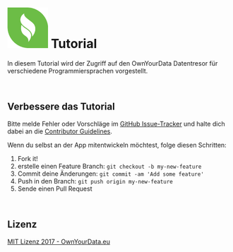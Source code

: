# <img src="https://github.com/OwnYourData/tutorial/raw/master/assets/dev.png" width="92"> Tutorial
In diesem Tutorial wird der Zugriff auf den OwnYourData Datentresor für verschiedene Programmiersprachen vorgestellt.

&nbsp;    

## Verbessere das Tutorial

Bitte melde Fehler oder Vorschläge im [GitHub Issue-Tracker](https://github.com/OwnYourData/tutorial/issues) und halte dich dabei an die [Contributor Guidelines](https://github.com/twbs/ratchet/blob/master/CONTRIBUTING.md).

Wenn du selbst an der App mitentwickeln möchtest, folge diesen Schritten:

1. Fork it!
2. erstelle einen Feature Branch: `git checkout -b my-new-feature`
3. Commit deine Änderungen: `git commit -am 'Add some feature'`
4. Push in den Branch: `git push origin my-new-feature`
5. Sende einen Pull Request

&nbsp;    

## Lizenz

[MIT Lizenz 2017 - OwnYourData.eu](https://raw.githubusercontent.com/OwnYourData/tutorial/master/LICENSE)
